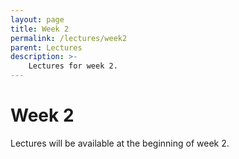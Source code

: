 ```yaml
---
layout: page
title: Week 2
permalink: /lectures/week2
parent: Lectures
description: >-
    Lectures for week 2.
---
```


# Week 2

Lectures will be available at the beginning of week 2.